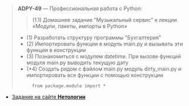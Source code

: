 > **ADPY-49** — Профессиональная работа с Python: 
>>    (1.1) Домашнее задание "Музыкальный сервис" к лекции
>     «Модули, пакеты, импорты в Python»
> *    (1) Разработать структуру программы "Бухгалтерия"
> *    (2) Импортировать функции в модуль main.py и вызывать эти функции в конструкции
> *    (3) Познакомиться с модулем datetime. При вызове функций модуля main.py выводить текущую дату
> *    (*4) Создать рядом с файлом main.py модуль dirty_main.py и импортировать все функции с помощью конструкции
>      ```
>        from package.module import *
>      ```
*    [Задание на сайте **Нетологии**](https://github.com/netology-code/py-homeworks-advanced/tree/master/1.Import.Module.Package)